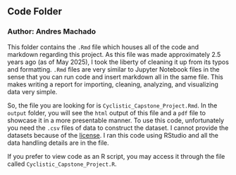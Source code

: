 ## Code Folder                           
### Author: Andres Machado

This folder contains the `.Rmd` file which houses all of the code and markdown regarding this project. As this file was made approximately 2.5 years ago (as of May 2025), I took the liberty of cleaning it up from its typos and formatting.
`.Rmd` files are very similar to Jupyter Notebook files in the sense that you can run code and insert markdown all in the same file. This makes writing a report for importing, cleaning, analyzing, and visualizing data very simple.

So, the file you are looking for is `Cyclistic_Capstone_Project.Rmd`. In the `output` folder, you will see the `html` output of this file and a `pdf` file to showcase it in a more presentable manner. To use this code, unfortunately you
need the `.csv` files of data to construct the dataset. I cannot provide the datasets because of the [license](https://divvybikes.com/data-license-agreement). I ran this code using RStudio and all the data handling details are in the file.

If you prefer to view code as an R script, you may access it through the file called `Cyclistic_Capstone_Project.R`.
